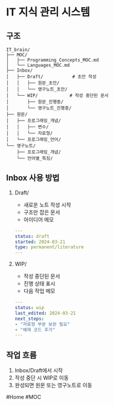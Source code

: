 # IT 지식 관리 시스템

## 구조
```
IT_brain/
├── MOC/
│   ├── Programming_Concepts_MOC.md
│   └── Languages_MOC.md
├── Inbox/
│   ├── Draft/           # 초안 작성
│   │   ├── 원문_초안/
│   │   └── 영구노트_초안/
│   └── WIP/            # 작성 중단된 문서
│       ├── 원문_진행중/
│       └── 영구노트_진행중/
├── 원문/
│   ├── 프로그래밍_개념/
│   │   ├── 변수/
│   │   └── 자료형/
│   └── 프로그래밍_언어/
└── 영구노트/
    ├── 프로그래밍_개념/
    └── 언어별_특징/
```

## Inbox 사용 방법
1. Draft/
   - 새로운 노트 작성 시작
   - 구조만 잡은 문서
   - 아이디어 메모
   ```yaml
   ---
   status: draft
   started: 2024-03-21
   type: permanent/literature
   ---
   ```

2. WIP/
   - 작성 중단된 문서
   - 진행 상태 표시
   - 다음 작업 메모
   ```yaml
   ---
   status: wip
   last_edited: 2024-03-21
   next_steps: 
   - "자료형 부분 보완 필요"
   - "예제 코드 추가"
   ---
   ```

## 작업 흐름
1. Inbox/Draft에서 시작
2. 작성 중단 시 WIP로 이동
3. 완성되면 원문 또는 영구노트로 이동

#Home #MOC